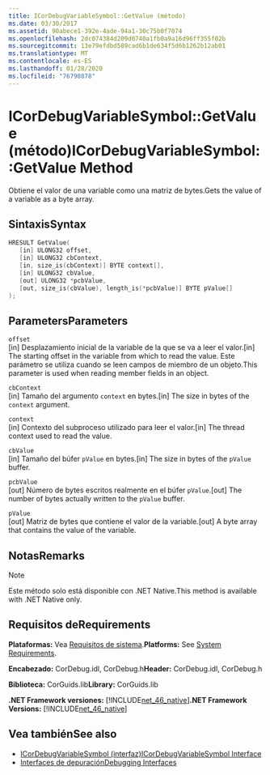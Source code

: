 ```yaml
---
title: ICorDebugVariableSymbol::GetValue (método)
ms.date: 03/30/2017
ms.assetid: 90abece1-392e-4ade-94a1-30c75b0f7074
ms.openlocfilehash: 2dc074384d209d0740a1fb0a9a16d96ff355f02b
ms.sourcegitcommit: 13e79efdbd589cad6b1de634f5d6b1262b12ab01
ms.translationtype: MT
ms.contentlocale: es-ES
ms.lasthandoff: 01/28/2020
ms.locfileid: "76790878"
---
```

# <a name="icordebugvariablesymbolgetvalue-method"></a><span data-ttu-id="cf19e-102">ICorDebugVariableSymbol::GetValue (método)</span><span class="sxs-lookup"><span data-stu-id="cf19e-102">ICorDebugVariableSymbol::GetValue Method</span></span>
<span data-ttu-id="cf19e-103">Obtiene el valor de una variable como una matriz de bytes.</span><span class="sxs-lookup"><span data-stu-id="cf19e-103">Gets the value of a variable as a byte array.</span></span>  
  
## <a name="syntax"></a><span data-ttu-id="cf19e-104">Sintaxis</span><span class="sxs-lookup"><span data-stu-id="cf19e-104">Syntax</span></span>  
  
```cpp  
HRESULT GetValue(  
   [in] ULONG32 offset,  
   [in] ULONG32 cbContext,  
   [in, size_is(cbContext)] BYTE context[],  
   [in] ULONG32 cbValue,  
   [out] ULONG32 *pcbValue,  
   [out, size_is(cbValue), length_is(*pcbValue)] BYTE pValue[]  
);  
```  
  
## <a name="parameters"></a><span data-ttu-id="cf19e-105">Parameters</span><span class="sxs-lookup"><span data-stu-id="cf19e-105">Parameters</span></span>  
 `offset`  
 <span data-ttu-id="cf19e-106">[in] Desplazamiento inicial de la variable de la que se va a leer el valor.</span><span class="sxs-lookup"><span data-stu-id="cf19e-106">[in] The starting offset in the variable from which to read the value.</span></span> <span data-ttu-id="cf19e-107">Este parámetro se utiliza cuando se leen campos de miembro de un objeto.</span><span class="sxs-lookup"><span data-stu-id="cf19e-107">This parameter is used when reading member fields in an object.</span></span>  
  
 `cbContext`  
 <span data-ttu-id="cf19e-108">[in] Tamaño del argumento `context` en bytes.</span><span class="sxs-lookup"><span data-stu-id="cf19e-108">[in] The size in bytes of the `context` argument.</span></span>  
  
 `context`  
 <span data-ttu-id="cf19e-109">[in] Contexto del subproceso utilizado para leer el valor.</span><span class="sxs-lookup"><span data-stu-id="cf19e-109">[in] The thread context used to read the value.</span></span>  
  
 `cbValue`  
 <span data-ttu-id="cf19e-110">[in] Tamaño del búfer `pValue` en bytes.</span><span class="sxs-lookup"><span data-stu-id="cf19e-110">[in] The size in bytes of the `pValue` buffer.</span></span>  
  
 `pcbValue`  
 <span data-ttu-id="cf19e-111">[out] Número de bytes escritos realmente en el búfer `pValue`.</span><span class="sxs-lookup"><span data-stu-id="cf19e-111">[out] The number of bytes actually written to the `pValue` buffer.</span></span>  
  
 `pValue`  
 <span data-ttu-id="cf19e-112">[out] Matriz de bytes que contiene el valor de la variable.</span><span class="sxs-lookup"><span data-stu-id="cf19e-112">[out] A byte array that contains the value of the variable.</span></span>  
  
## <a name="remarks"></a><span data-ttu-id="cf19e-113">Notas</span><span class="sxs-lookup"><span data-stu-id="cf19e-113">Remarks</span></span>  
  
> [!NOTE]
> <span data-ttu-id="cf19e-114">Este método solo está disponible con .NET Native.</span><span class="sxs-lookup"><span data-stu-id="cf19e-114">This method is available with .NET Native only.</span></span>  
  
## <a name="requirements"></a><span data-ttu-id="cf19e-115">Requisitos de</span><span class="sxs-lookup"><span data-stu-id="cf19e-115">Requirements</span></span>  
 <span data-ttu-id="cf19e-116">**Plataformas:** Vea [Requisitos de sistema](../../../../docs/framework/get-started/system-requirements.md).</span><span class="sxs-lookup"><span data-stu-id="cf19e-116">**Platforms:** See [System Requirements](../../../../docs/framework/get-started/system-requirements.md).</span></span>  
  
 <span data-ttu-id="cf19e-117">**Encabezado:** CorDebug.idl, CorDebug.h</span><span class="sxs-lookup"><span data-stu-id="cf19e-117">**Header:** CorDebug.idl, CorDebug.h</span></span>  
  
 <span data-ttu-id="cf19e-118">**Biblioteca:** CorGuids.lib</span><span class="sxs-lookup"><span data-stu-id="cf19e-118">**Library:** CorGuids.lib</span></span>  
  
 <span data-ttu-id="cf19e-119">**.NET Framework versiones:** [!INCLUDE[net_46_native](../../../../includes/net-46-native-md.md)]</span><span class="sxs-lookup"><span data-stu-id="cf19e-119">**.NET Framework Versions:** [!INCLUDE[net_46_native](../../../../includes/net-46-native-md.md)]</span></span>  
  
## <a name="see-also"></a><span data-ttu-id="cf19e-120">Vea también</span><span class="sxs-lookup"><span data-stu-id="cf19e-120">See also</span></span>

- [<span data-ttu-id="cf19e-121">ICorDebugVariableSymbol (interfaz)</span><span class="sxs-lookup"><span data-stu-id="cf19e-121">ICorDebugVariableSymbol Interface</span></span>](icordebugvariablesymbol-interface.md)
- [<span data-ttu-id="cf19e-122">Interfaces de depuración</span><span class="sxs-lookup"><span data-stu-id="cf19e-122">Debugging Interfaces</span></span>](debugging-interfaces.md)
